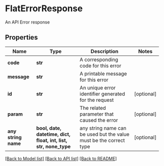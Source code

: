 # FlatErrorResponse

An API Error response

## Properties
Name | Type | Description | Notes
------------ | ------------- | ------------- | -------------
**code** | **str** | A corresponding code for this error | 
**message** | **str** | A printable message for this error | 
**id** | **str** | An unique error identifier generated for the request | [optional] 
**param** | **str** | The related parameter that caused the error | [optional] 
**any string name** | **bool, date, datetime, dict, float, int, list, str, none_type** | any string name can be used but the value must be the correct type | [optional]

[[Back to Model list]](../README.md#documentation-for-models) [[Back to API list]](../README.md#documentation-for-api-endpoints) [[Back to README]](../README.md)


